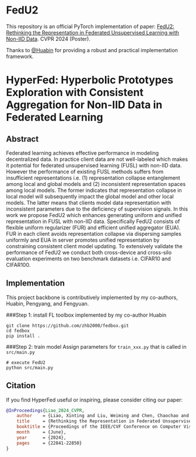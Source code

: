 # FedU2
This repository is an official PyTorch implementation of paper:
[FedU2: Rethinking the Representation in Federated Unsupervised Learning with Non-IID Data](https://openaccess.thecvf.com/content/CVPR2024/html/Liao_Rethinking_the_Representation_in_Federated_Unsupervised_Learning_with_Non-IID_Data_CVPR_2024_paper.html).
CVPR 2024 (Poster).

Thanks to [@Huabin](https://github.com/zhb2000/fedbox.git) for providing a robust and practical implementation framework.

# HyperFed: Hyperbolic Prototypes Exploration with Consistent Aggregation for Non-IID Data in Federated Learning
## Abstract
Federated learning achieves effective performance in modeling decentralized data. In practice client data are not well-labeled which makes it potential for federated unsupervised learning (FUSL) with non-IID data. However the performance of existing FUSL methods suffers from insufficient representations i.e. (1) representation collapse entanglement among local and global models and (2) inconsistent representation spaces among local models. The former indicates that representation collapse in local model will subsequently impact the global model and other local models. The latter means that clients model data representation with inconsistent parameters due to the deficiency of supervision signals. In this work we propose FedU2 which enhances generating uniform and unified representation in FUSL with non-IID data. Specifically FedU2 consists of flexible uniform regularizer (FUR) and efficient unified aggregator (EUA). FUR in each client avoids representation collapse via dispersing samples uniformly and EUA in server promotes unified representation by constraining consistent client model updating. To extensively validate the performance of FedU2 we conduct both cross-device and cross-silo evaluation experiments on two benchmark datasets i.e. CIFAR10 and CIFAR100.

## Implementation 
This project backbone is contributively implemented by my co-authors, Huabin, Pengyang, and Fengyuan.


###Step 1: install FL toolbox implemented by my co-author Huabin
```
git clone https://github.com/zhb2000/fedbox.git
cd fedbox
pip install .
```
###Step 2: train model
Assign parameters for `train_xxx.py` that is called in `src/main.py`
```
# execute FedU2
python src/main.py 
```


## Citation
If you find HyperFed useful or inspiring, please consider citing our paper:
```bibtex
@InProceedings{Liao_2024_CVPR,
    author    = {Liao, Xinting and Liu, Weiming and Chen, Chaochao and Zhou, Pengyang and Yu, Fengyuan and Zhu, Huabin and Yao, Binhui and Wang, Tao and Zheng, Xiaolin and Tan, Yanchao},
    title     = {Rethinking the Representation in Federated Unsupervised Learning with Non-IID Data},
    booktitle = {Proceedings of the IEEE/CVF Conference on Computer Vision and Pattern Recognition (CVPR)},
    month     = {June},
    year      = {2024},
    pages     = {22841-22850}
}
```

